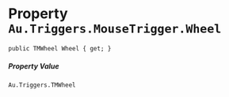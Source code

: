 # Property `Au.Triggers.MouseTrigger.Wheel`

```
public TMWheel Wheel { get; }
```

##### Property Value

`Au.Triggers.TMWheel`